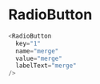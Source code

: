 # RadioButton

```javascript
<RadioButton
  key="1"
  name="merge"
  value="merge"
  labelText="merge"
/>
```
